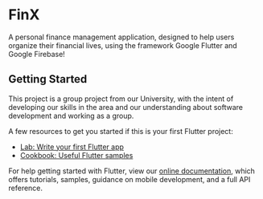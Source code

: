 # FinX

A personal finance management application, designed to help users organize their financial lives, using the framework Google Flutter and Google Firebase!

## Getting Started

This project is a group project from our University, with the intent of developing our skills in the area and our understanding about software development and working as a group.

A few resources to get you started if this is your first Flutter project:

- [Lab: Write your first Flutter app](https://flutter.dev/docs/get-started/codelab)
- [Cookbook: Useful Flutter samples](https://flutter.dev/docs/cookbook)

For help getting started with Flutter, view our
[online documentation](https://flutter.dev/docs), which offers tutorials,
samples, guidance on mobile development, and a full API reference.

